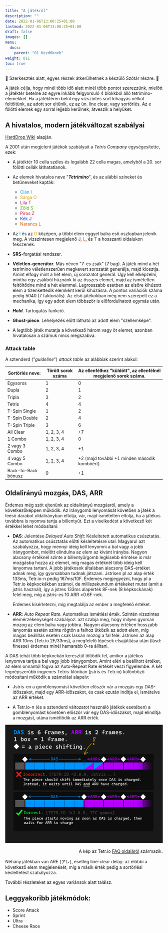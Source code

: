 ```yaml
---
title: "A játékról"
description: ""
date: 2022-01-06T13:00:25+01:00
lastmod: 2022-01-06T13:00:25+01:00
draft: false
images: []
menu:
  docs:
    parent: "01 Kezdőknek"
weight: 011
toc: true
---
```


<div class="alert alert-warning" role="alert">
  🚧 Szerkesztés alatt, egyes részek átkerülhetnek a készülő Szótár részre. 🚧
</div><p>

A játék célja, hogy minél több idő alatt minél több pontot szerezzünk, mielőtt a játéktér betelne az egyre inkább felgyorsuló 4 blokkból álló tetrimino-elemekkel. Ha a játéktéren belül egy vízszintes sort kihagyás nélkül feltöltünk, az adott sor eltűnik, ez az ún. line clear, vagy sortörlés. Az e fölötti elemek egy sorral lejjebb kerülnek, átveszik a helyüket.

## A hivatalos, modern játékváltozat szabályai

<div class="alert alert-dark" role="alert">
  <a href="https://harddrop.com/wiki/Tetris_Guideline" class="alert-link">HardDrop Wiki</a> alapján.
</div><p>


A 2001 után megjelent játékok szabályait a *Tetris Company* egységesítette, ezek:

- A játéktér 10 cella széles és legalább 22 cella magas, amelyből a 20. sor fölötti cellák láthatatlanok.

- Az elemek hivatalos neve "***Tetrimino***", és az alábbi színeket és betűneveket kapták:

    - <span style="color: #0F9BD7;">Cián I</span>
    - <span style="color: #E39F02;">Sárga O</span>
    - <span style="color: #AF298A;">Lila T</span>
    - <span style="color: #59B101;">Zöld S</span>
   - <span style="color: #D70F37;">Piros Z</span>
    - <span style="color: #2141C6;">Kék J</span>
    - <span style="color: #E35B02;">Narancs L</span> <p>

- Az <span style="color: #0F9BD7;">I</span> és az <span style="color: #E39F02;">O</span> középen, a többi elem eggyel balra eső oszlopban jelenik meg. A vízszintesen megjelenő <span style="color: #2141C6;">J</span>, <span style="color: #E35B02;">L</span>, és <span style="color: #AF298A;">T</span> a hosszanti oldalukon fekszenek.

- **SRS**-forgatási rendszer.

- **Véletlen-generátor**. Más néven "7-es zsák" (7 bag). A játék mind a hét tetrimino véletlenszerűen megkevert sorozatát generálja, majd kiosztja. Amint elfogy mint a hét elem, új sorozatot generál. Úgy kell elképzelni, mintha egy zsákból húznánk ki az összes elemet, majd az ismételten feltöltődne mind a hét elemmel. Legrosszabb esetben az elsőre kihúzott elem a tizenkettedik elemként kerül kihúzásra. A pontos variációk száma pedig 5040 (7 faktoriális). Az első játékokban még nem szerepelt ez a mechanika, így egy adott elem többször is előfordulhatott egymás után.

- ***Hold***. Tartogatás funkció.

- **Ghost-piece**. Lehelyezés előtt látható az adott elem "szellemképe".

- A legtöbb játék mutatja a következő három vagy öt elemet, azonban hivatalosan a számuk nincs megszabva.


### Attack table

A sztenderd ("*guideline*") *attack table* az alábbiak szerint alakul:

| Sortörlés neve: | Törölt sorok száma | Az ellenfélhez "küldött", az ellenfélnél megjelenő sorok száma. |
| --- | --- | --- |
| Egysoros | 1   | 0   |
| Dupla | 2   | 1   |
| Tripla | 3   | 2   |
| Tetris | 4   | 4   |
| T-Spin Single | 1   | 2   |
| T-Spin Double | 2   | 4   |
| T-Spin Triple | 3   | 6   |
| All Clear | 1, 2, 3, 4 | +7  |
| 1 Combo | 1, 2, 3, 4 | 0   |
| 2 vagy 3 Combo | 1, 2, 3, 4 | +1  |
| 4 vagy 5 Combo | 1, 2, 3, 4 | +2 (majd további +1 minden második kombóért) |
| Back-to-Back bónusz | 0   | +1  |

## Oldalirányú mozgás, DAS, ARR

Érdemes még szót ejtenünk az oldalirányú mozgásról, amely a következőképpen működik. Az iránygomb lenyomását követően a játék a leeső darabot oldalirányban eltolja, vár, majd ismételten eltolja, ha a játékos továbbra is nyomva tartja a billentyűt. Ezt a viselkedést a következő két értékkel lehet módosítani:

- **DAS**: Jelentése *Delayed Auto Shift*: Késleltetett automatikus csúsztatás. Az automatikus csúsztatás előtti késleltetésre utal. Magyarul azt szabályozza, hogy mennyi ideig kell lenyomni a bal vagy a jobb iránygombot, mielőtt elindulna az elem az kívánt irányba. Nagyon alacsony értéknél szinte a billentyű/gomb legkisebb érintése is már mozgásba hozza az elemet, míg magas értéknél több ideig kell lenyomva tartani. A jobb játékosok általában alacsony DAS-értéket adnak meg, így gyorsabban tudnak játszani. Jstrisen pl az alap érték 133ms, Tetr.io-n pedig 167ms/10F.
  Érdemes megjegyezni, hogy pl a Tetr.io képkockákban számol, de milliszekundum értékeket mutat (amit a jstris használ), így a jstres 133ms alapérték 8F-nek (8 képkockának) felel meg, míg a jstris-es 10 ARR =0.6F-nek.<p>
Érdemes kísérletezni, míg megtalálja az ember a megfelelő értéket.<p>
- **ARR**: *Auto Repeat Rate*. Automatikus ismétlési érték. Szintén vízszintes elemérzékenységet szabályoz: azt szabja meg, hogy milyen gyorsan mozog az elem balra vagy jobbra. Nagyon alacsony értéken hosszabb lenyomás esetén szinte rögtön a falhoz ütközik az adott elem, míg magas beállítás esetén csak lassan mozog a fal felé.
        Jstrisen az alap ARR 10ms (Tetr.io 2F/33ms), a megfelelő lépések elsajátítása után (lásd: finesse) érdemes minél hamarabb 0-ra állítani.

A DAS tehát több képkockán keresztül töltődik fel, amikor a játékos lenyomva tartja a bal vagy jobb iránygombot. Amint eléri a beállított értéket, az elem onnantól fogva az Auto-Repeat Rate értékét veszi figyelembe. A két legnépszerűbb ingyenes Tetris-klónban (jstris és Tetr.io) különböző módosítani működik a számolási alapelv:

- Jstris-en a gomblenyomást követően először vár a mozgás egy DAS-időszakot, majd egy ARR-időszakot, és csak ezután indítja el, ismételve az ARR értéket.

- A Tetr.io-n (és a sztenderd változatot használó játékok esetében) a gomblenyomást követően először vár egy DAS-időszakot, majd elindítja a mozgást, utána ismétlődik az ARR érték.

<div style="float:left">
  <img src="das-issue.png" style="max-width: 100%;"><br>
<p align=right>A kép az Tetr.io <a href="https://tetrio.team2xh.net/faq#handling">FAQ oldaláról</a> származik.</p>
<p><p></div>

Néhány játékban van ARE (アレ), esetleg line-clear delay: az előbbi a következő elem megjelenését, míg a másik érték pedig a sortörlési késleltetést szabályozza.

További részleteket az egyes variánsok alatt találsz.

## Leggyakoribb játékmódok:

- Score Attack
- Sprint
- Ultra
- Cheese Race
